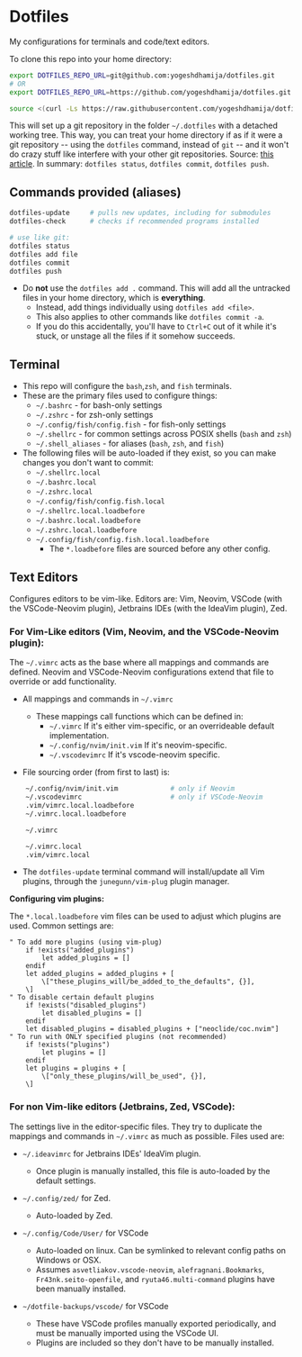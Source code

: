 # Dotfiles

My configurations for terminals and code/text editors.

To clone this repo into your home directory:

```bash
export DOTFILES_REPO_URL=git@github.com:yogeshdhamija/dotfiles.git
# OR
export DOTFILES_REPO_URL=https://github.com/yogeshdhamija/dotfiles.git

source <(curl -Ls https://raw.githubusercontent.com/yogeshdhamija/dotfiles/master/dotfile-scripts/setup-dotfiles-environment.sh)
```

This will set up a git repository in the folder `~/.dotfiles` with a detached working tree. This way, you can treat your home directory if as if it were a git repository -- using the `dotfiles` command, instead of `git` -- and it won't do crazy stuff like interfere with your other git repositories. Source: [this article](https://developer.atlassian.com/blog/2016/02/best-way-to-store-dotfiles-git-bare-repo/). In summary: `dotfiles status`, `dotfiles commit`, `dotfiles push`.

## Commands provided (aliases)

```bash
dotfiles-update     # pulls new updates, including for submodules
dotfiles-check      # checks if recommended programs installed

# use like git:
dotfiles status
dotfiles add file
dotfiles commit
dotfiles push
```

- Do **not** use the `dotfiles add .` command. This will add all the untracked files in your home directory, which is **everything**.
    - Instead, add things individually using `dotfiles add <file>`.
    - This also applies to other commands like `dotfiles commit -a`.
    - If you do this accidentally, you'll have to `Ctrl+C` out of it while it's stuck, or unstage all the files if it somehow succeeds.

## Terminal

- This repo will configure the `bash`,`zsh`, and `fish` terminals.
- These are the primary files used to configure things:
    - `~/.bashrc` - for bash-only settings
    - `~/.zshrc` - for zsh-only settings
    - `~/.config/fish/config.fish` - for fish-only settings
    - `~/.shellrc` - for common settings across POSIX shells (`bash` and `zsh`)
    - `~/.shell_aliases` - for aliases (`bash`, `zsh`, and `fish`)
- The following files will be auto-loaded if they exist, so you can make changes you don't want to commit:
    - `~/.shellrc.local`
    - `~/.bashrc.local`
    - `~/.zshrc.local`
    - `~/.config/fish/config.fish.local`
    - `~/.shellrc.local.loadbefore`
    - `~/.bashrc.local.loadbefore`
    - `~/.zshrc.local.loadbefore`
    - `~/.config/fish/config.fish.local.loadbefore`
        - The `*.loadbefore` files are sourced before any other config.

## Text Editors

Configures editors to be vim-like. Editors are: Vim, Neovim, VSCode (with the VSCode-Neovim plugin), Jetbrains IDEs (with the IdeaVim plugin), Zed.

### For Vim-Like editors (Vim, Neovim, and the VSCode-Neovim plugin):

The `~/.vimrc` acts as the base where all mappings and commands are defined. Neovim and VSCode-Neovim configurations extend that file to override or add functionality.

- All mappings and commands in `~/.vimrc`
    - These mappings call functions which can be defined in:
        -  `~/.vimrc` If it's either vim-specific, or an overrideable default implementation.
        -  `~/.config/nvim/init.vim` If it's neovim-specific.
        -  `~/.vscodevimrc` If it's vscode-neovim specific.

- File sourcing order (from first to last) is:

```bash
    ~/.config/nvim/init.vim             # only if Neovim
    ~/.vscodevimrc                      # only if VSCode-Neovim
    .vim/vimrc.local.loadbefore
    ~/.vimrc.local.loadbefore

    ~/.vimrc

    ~/.vimrc.local
    .vim/vimrc.local
```

- The `dotfiles-update` terminal command will install/update all Vim plugins, through the `junegunn/vim-plug` plugin manager.

**Configuring vim plugins:**

The `*.local.loadbefore` vim files can be used to adjust which plugins are used. Common settings are:
```viml
" To add more plugins (using vim-plug)
    if !exists("added_plugins")
        let added_plugins = []
    endif
    let added_plugins = added_plugins + [
        \["these_plugins_will/be_added_to_the_defaults", {}],
    \]
" To disable certain default plugins
    if !exists("disabled_plugins")
        let disabled_plugins = []
    endif
    let disabled_plugins = disabled_plugins + ["neoclide/coc.nvim"]
" To run with ONLY specified plugins (not recommended)
    if !exists("plugins")
        let plugins = []
    endif
    let plugins = plugins + [
        \["only_these_plugins/will_be_used", {}],
    \]
```

### For non Vim-like editors (Jetbrains, Zed, VSCode):
The settings live in the editor-specific files. They try to duplicate the mappings and commands in `~/.vimrc` as much as possible. Files used are:

- `~/.ideavimrc` for Jetbrains IDEs' IdeaVim plugin.
  - Once plugin is manually installed, this file is auto-loaded by the default settings.

- `~/.config/zed/` for Zed.
  - Auto-loaded by Zed.

- `~/.config/Code/User/` for VSCode
  - Auto-loaded on linux. Can be symlinked to relevant config paths on Windows or OSX.
  - Assumes `asvetliakov.vscode-neovim`, `alefragnani.Bookmarks`, `Fr43nk.seito-openfile`, and `ryuta46.multi-command` plugins have been manually installed.

- `~/dotfile-backups/vscode/` for VSCode
  - These have VSCode profiles manually exported periodically, and must be manually imported using the VSCode UI.
  - Plugins are included so they don't have to be manually installed.
